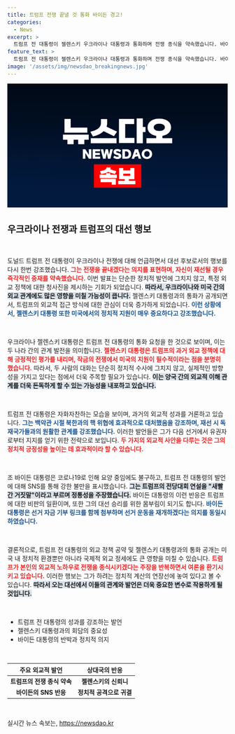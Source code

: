 ```yaml
---
title: 트럼프 전쟁 끝낼 것 통화 바이든 경고!
categories:
  - News
excerpt: >
  트럼프 전 대통령이 젤렌스키 우크라이나 대통령과 통화하며 전쟁 종식을 약속했습니다. 바이든 대통령은 SNS를 통해 트럼프의 발언을 강하게 반박하며 긴장의 불꽃이 다시 타오르고 있습니다. 과연 이들의 대결에서 어떤 판세가 펼쳐질까요?
feature_text: >
  트럼프 전 대통령이 젤렌스키 우크라이나 대통령과 통화하며 전쟁 종식을 약속했습니다. 바이든 대통령은 SNS를 통해 트럼프의 발언을 강하게 반박하며 긴장의 불꽃이 다시 타오르고 있습니다. 과연 이들의 대결에서 어떤 판세가 펼쳐질까요?
image: '/assets/img/newsdao_breakingnews.jpg'
---
```


<p><img src="/assets/img/newsdao_breakingnews.jpg" alt="ranknews 속보" /></p>

<h2 data-ke-size="size26">우크라이나 전쟁과 트럼프의 대선 행보</h2>

<p data-ke-size="size16">&nbsp;</p>

<p>도널드 트럼프 전 대통령이 우크라이나 전쟁에 대해 언급하면서 대선 후보로서의 행보를 다시 한번 강조했습니다. <b><span style="color: #ee2323;">그는 전쟁을 끝내겠다는 의지를 표현하며, 자신이 재선될 경우 즉각적인 중재를 약속했습니다.</span></b> 이번 발표는 단순한 정치적 발언에 그치지 않고, 특정 외교 정책에 대한 청사진을 제시하는 기회가 되었습니다. <b><span style="background-color: #21538527;">따라서, 우크라이나와 미국 간의 외교 관계에도 많은 영향을 미칠 가능성이 큽니다.</span></b> 젤렌스키 대통령과의 통화가 공개되면서, 트럼프의 외교적 접근 방식에 대한 관심이 더욱 증가하게 되었습니다. <b><span style="color: #1a5490;">이런 상황에서, 젤렌스키 대통령 또한 미국에서의 정치적 지원이 매우 중요하다고 강조했습니다.</span></b></p>

<p data-ke-size="size16">&nbsp;</p>

<p>우크라이나 젤렌스키 대통령은 트럼프 전 대통령의 통화 요청을 한 것으로 보이며, 이는 두 나라 간의 관계 발전을 의미합니다. <b><span style="color: #ee2323;">젤렌스키 대통령은 트럼프의 과거 외교 정책에 대해 긍정적인 평가를 내리며, 작금의 전쟁에서 미국의 지원이 필수적이라는 점을 분명히 했습니다.</span></b> 따라서, 두 사람의 대화는 단순히 정치적 수사에 그치지 않고, 실제적인 방향성을 가지고 있다는 점에서 더욱 주목할 필요가 있습니다. <b><span style="background-color: #21538527;">이는 양국 간의 외교적 이해 관계를 더욱 돈독하게 할 수 있는 가능성을 내포하고 있습니다.</span></b></p>

<p data-ke-size="size16">&nbsp;</p>

<p>트럼프 전 대통령은 자화자찬하는 모습을 보이며, 과거의 외교적 성과를 거론하고 있습니다. <b><span style="color: #1a5490;">그는 백악관 시절 북한과의 핵 위협에 효과적으로 대처했음을 강조하며, 재선 시 독재국가들과의 원활한 관계를 강조했습니다.</span></b> 이러한 발언들은 그가 다음 선거에서 유권자로부터 지지를 얻기 위한 전략으로 보입니다. <b><span style="color: #ee2323;">두 가지의 외교적 사안을 다루는 것은 그의 정치적 긍정성을 높이는 데 효과적이라 할 수 있습니다.</span></b></p>

<p data-ke-size="size16">&nbsp;</p>

<p>조 바이든 대통령은 코로나19로 인해 요양 중임에도 불구하고, 트럼프 전 대통령의 발언에 대해 SNS를 통해 강한 불만을 표시했습니다. <b><span style="background-color: #21538527;">그는 트럼프의 전당대회 연설을 "새빨간 거짓말"이라고 부르며 정통성을 주장했습니다.</span></b> 바이든 대통령의 이런 반응은 트럼프에 대한 비판의 일환이며, 또한 그의 대선 승리를 위한 몸부림이 되기도 합니다. <b><span style="color: #1a5490;">바이든 대통령은 선거 자금 기부 링크를 함께 첨부하며 선거 운동을 재개하겠다는 의지를 동일시하였습니다.</span></b></p>

<p data-ke-size="size16">&nbsp;</p>

<p>결론적으로, 트럼프 전 대통령의 외교 정책 공약 및 젤렌스키 대통령과의 통화 공개는 미국 내 정치적 환경뿐만 아니라 국제적 외교 정세에도 큰 영향을 미칠 수 있습니다. <b><span style="color: #ee2323;">트럼프가 본인의 외교적 노하우로 전쟁을 종식시키겠다는 주장을 반복하면서 여론을 환기시키고 있습니다.</span></b> 이러한 행보는 그가 하려는 정치적 계산의 연장선에 놓여 있다고 볼 수 있습니다. <b><span style="background-color: #21538527;">따라서 오는 대선에서 이들의 관계와 발언은 더욱 중요한 변수로 작용하게 될 것입니다.</span></b></p>

<p data-ke-size="size16">&nbsp;</p>

<ul>
  <li>트럼프 전 대통령의 성과를 강조하는 발언</li>
  <li>젤렌스키 대통령과의 회담의 중요성</li>
  <li>바이든 대통령의 반박과 정치적 의지</li>
</ul>

<p data-ke-size="size16">&nbsp;</p>

<table style="width: 100%;">
  <thead>
    <tr>
      <th style="text-align: center;">주요 외교적 발언</th>
      <th style="text-align: center;">상대국의 반응</th>
    </tr>
  </thead>
  <tbody>
    <tr>
      <td style="text-align: center; height: 17px;"><b>트럼프의 전쟁 종식 약속</b></td>
      <td style="text-align: center; height: 17px;"><b>젤렌스키의 신뢰니</b></td>
    </tr>
    <tr>
      <td style="text-align: center; height: 17px;"><b>바이든의 SNS 반응</b></td>
      <td style="text-align: center; height: 17px;"><b>정치적 공격으로 귀결</b></td>
    </tr>
  </tbody>
</table>

<p data-ke-size="size16">&nbsp;</p>
실시간 뉴스 속보는, <a href="https://newsdao.kr" rel="dofollow">https://newsdao.kr</a>


